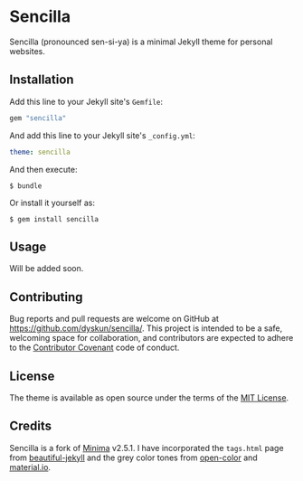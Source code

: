 # Sencilla

Sencilla (pronounced sen-si-ya) is a minimal Jekyll theme for personal websites.

## Installation

Add this line to your Jekyll site's `Gemfile`:

```ruby
gem "sencilla"
```

And add this line to your Jekyll site's `_config.yml`:

```yaml
theme: sencilla
```

And then execute:

    $ bundle

Or install it yourself as:

    $ gem install sencilla

## Usage

Will be added soon.

## Contributing

Bug reports and pull requests are welcome on GitHub at https://github.com/dyskun/sencilla/. This project is intended to be a safe, welcoming space for collaboration, and contributors are expected to adhere to the [Contributor Covenant](http://contributor-covenant.org) code of conduct.

## License

The theme is available as open source under the terms of the [MIT License](https://opensource.org/licenses/MIT).

## Credits

Sencilla is a fork of [Minima](https://github.com/jekyll/minima) v2.5.1. I have incorporated the `tags.html` page from [beautiful-jekyll](https://github.com/daattali/beautiful-jekyll) and the grey color tones from [open-color](https://github.com/yeun/open-color) and [material.io](https://material.io).
